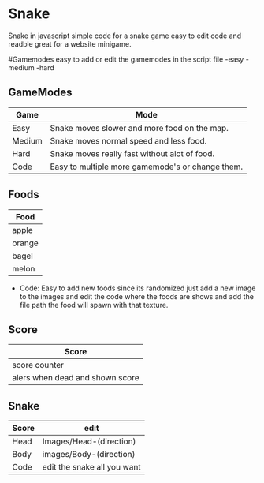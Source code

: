 # Snake
Snake in javascript simple code for a snake game easy to edit code and readble great for a website minigame.


#Gamemodes
easy to add or edit the gamemodes in the script file
-easy
-medium
-hard

## GameModes

| Game | Mode |
| ------ | ------ |
| Easy | Snake moves slower and more food on the map. |
| Medium | Snake moves normal speed and less food. |
| Hard | Snake moves really fast without alot of food. |
| Code| Easy to multiple more gamemode's or change them. |

## Foods

| Food |
| ------ |
| apple |
| orange |
| bagel |
| melon |
- Code: Easy to add new foods since its randomized just add a new image to the images and edit the code where the foods are shows and add the file path the food will spawn with that texture.

## Score
| Score |
| ------ |
| score counter |
| alers when dead and shown score |

## Snake

| Score | edit |
| ------ | ------ |
| Head | Images/Head-(direction)
| Body | images/Body-(direction) |
| Code | edit the snake all you want |
